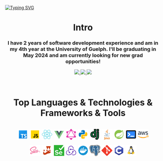 <a href="https://git.io/typing-svg"><img src="https://readme-typing-svg.demolab.com?font=Fira+Code&weight=800&size=30&duration=2000&pause=2000&color=A85BFF&center=true&vCenter=true&width=1000&height=100&lines=.+.+.+%F0%9F%91%8B+Howdy+strangers+%F0%9F%91%8B+.+.+.;.+.+.+%F0%9F%8F%A0+Welcome+to+my+humble+abode+%F0%9F%8F%A0+.+.+.;.+.+.+%F0%9F%91%BE+Check+out+some+of+my+projects+%F0%9F%91%BE+.+.+." alt="Typing SVG" /></a>

<h1 align="center">Intro</h1>

<div align="center">
  <h3 align="center">I have 2 years of software development experience and am in my 4th year at the University of Guelph. I'll be graduating in May 2024 and am currently looking for new grad opportunities!</h3>

  <a href="https://www.linkedin.com/in/remuscalugarescu/">
    <img src="https://img.shields.io/badge/LinkedIn-%230077B5.svg?&style=for-the-badge&logo=linkedin logoColor=white" height=25>
  </a>
  <a href="https://remcalu.github.io/portfolio/">
    <img src="https://img.shields.io/badge/website-000000?style=for-the-badge&logo=About.me&logoColor=white" height=25>
  </a>
  <a href="mailto:remcalu@outlook.com">
    <img src="https://img.shields.io/badge/mail-D14836?style=for-the-badge&logo=gmail&logoColor=white" height=25>
  </a>
</p>

</br>
<h1 align="center">Top Languages & Technologies & Frameworks & Tools</h1>
<p align="center">
  </br>
  <code><img title="TypeScript" height="35" src="./assets/ts.svg"></code>
  <code><img title="JavaScript" height="35" src="./assets/javascript.svg"></code>
  <code><img title="ReactJS" height="35" src="./assets/react.svg"></code>
  <code><img title="Vue" height="35" src="./assets/vue.svg"></code>
  <code><img title="GraphQL" height="35" src="./assets/graphql.svg"></code>
  <code><img title="Python" height="35" src="./assets/python.svg"></code>
  <code><img title="Django" height="35" src="./assets/django.svg"></code>
  <code><img title="Java" height="35" src="./assets/java.svg"></code>
  <code><img title="Spring Boot" height="35" src="./assets/spring-boot.svg"></code>
  <code><img title="Shell" height="35" src="./assets/shell.svg"></code>
  <code><img title="AWS" height="35" src="./assets/aws.svg"></code>
</p>
<p align="center">
  <code><img title="Sass" height="35" src="./assets/sass.svg"></code>
  <code><img title="Jest" height="35" src="./assets/jest.svg"></code>
  <code><img title="Selenium" height="35" src="./assets/selenium.svg"></code>
  <code><img title="Redux" height="35" src="./assets/redux.svg"></code>
  <code><img title="Docker" height="35" src="./assets/docker.svg"></code>
  <code><img title="Postgresql" height="35" src="./assets/postgresql.svg"></code>
  <code><img title="Git" height="35" src="./assets/git.svg"></code>
  <code><img title="C" height="35" src="./assets/c.svg"></code>
  <code><img title="Linux" height="35" src="./assets/linux.svg"></code>
</p>
